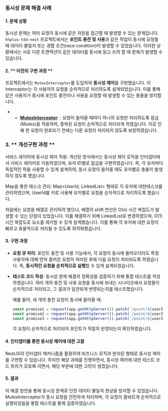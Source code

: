 ### 동시성 문제 해결 사례

#### 1. **문제 상황**
동시성 문제는 여러 요청이 동시에 같은 자원을 접근할 때 발생할 수 있는 문제입니다. `hhplus-tdd-nest` 프로젝트에서는 **포인트 충전 및 사용**과 같은 작업이 동시에 요청될 때 데이터 불일치 또는 경합 조건(race condition)이 발생할 수 있었습니다. 이러한 상황에서는 서로 다른 트랜잭션이 같은 데이터를 동시에 읽고 쓰려 할 때 문제가 발생할 수 있습니다.

#### 2. ** 이전의 구현 과정 **
프로젝트에서는 `MutexInterceptor`를 도입하여 **동시성 제어**를 구현했습니다. 이 Interceptor는 각 사용자의 요청을 순차적으로 처리하도록 설계되었습니다. 이를 통해 같은 사용자가 동시에 포인트 충전이나 사용을 요청할 때 발생할 수 있는 충돌을 방지합니다.

- - **[MutexInterceptor](https://github.com/vipwhy12/hhplus-tdd-nest/pull/10)**: : 요청이 들어올 때마다 하나의 요청만 처리하도록 잠금(Mutex)을 적용하여, 중복된 요청이 순차적으로 처리되게 하였습니다. 이로 인해 한 요청이 완료되기 전에는 다른 요청이 처리되지 않도록 보장하였습니다. 

### 3. ** 개선구현 과정 **
서비스 레이어에 동시성 제어 적용: 개선된 방식에서는 동시성 제어 로직을 인터셉터에서 서비스 레이어로 이동하였으며, 유저 ID별로 잠금을 구현하였습니다. 즉, 각 유저마다 독립적인 락을 사용할 수 있게 설계하여, 동시 요청이 들어올 때도 유저별로 충돌이 발생하지 않도록 했습니다.

Map을 통한 태스크 관리: Map<UserId, LinkedList> 형태로 각 유저에 대한태스크를 관리하였으며, UserId를 키로 사용해 유저별로 요청을 순차적으로 처리하도록 했습니다.

처음에는 요청을 배열로 관리하려 했으나, 배열의 shift 연산은 O(n) 시간 복잡도가 발생할 수 있는 단점이 있었습니다. 이를 해결하기 위해 LinkedList로 변경하였으며, O(1) 시간 복잡도로 요소를 제거할 수 있게 설계했습니다. 이를 통해 각 유저에 대한 요청이 빠르고 효율적으로 처리될 수 있도록 최적화했습니다.

#### 3. **구현 과정**
- **요청 큐 처리**: 포인트 충전 및 사용 기능에서, 각 요청이 동시에 들어오더라도 특정 사용자에 대해 먼저 들어온 요청이 처리된 후에 다음 요청이 처리되도록 하였습니다. 즉, **동시적인 요청을 순차적으로 실행**할 수 있게 설계되었습니다.
  
- **테스트 코드 작성**: 동시성 문제 해결의 정확성을 검증하기 위해 통합 테스트를 작성하였습니다. 여러 개의 충전 및 사용 요청을 동시에 보내는 시나리오에서 요청들이 순차적으로 처리되고, 그 결과가 일관되게 반영되는지를 테스트했습니다.

  예를 들어, 세 개의 충전 요청이 동시에 들어올 때:
  ```typescript
  const promise1 = request(app.getHttpServer()).patch(`/point/${userId}/charge`).send({ amount: 100 }).expect(200);
  const promise2 = request(app.getHttpServer()).patch(`/point/${userId}/charge`).send({ amount: 200 }).expect(200);
  const promise3 = request(app.getHttpServer()).patch(`/point/${userId}/charge`).send({ amount: 300 }).expect(200);
  ```
  각 요청이 순차적으로 처리되어 포인트가 적절히 반영되는지 확인하였습니다.


#### 4. **인터셉터를 통한 동시성 제어에 대한 고찰**
NestJS의 인터셉터 메커니즘을 활용하여 비즈니스 로직과 분리된 형태로 동시성 제어를 구현할 수 있습니다. 하지만 해당 과제를 진행하면서, 동시성 제어에 대한 테스트 코드 위치가 모호해 지면서, 해당 부분에 대한 고민이 생겼습니다.

#### 5. **결과**
이 해결 방안을 통해 동시성 문제로 인한 데이터 불일치 현상을 방지할 수 있었습니다. MutexInterceptor가 동시 요청을 안전하게 처리하며, 각 요청이 올바르게 순차적으로 실행되었음을 통합 테스트를 통해 검증하였습니다.

